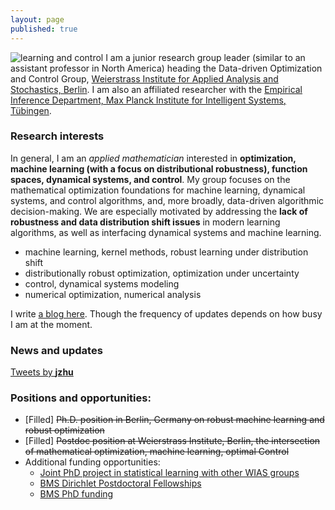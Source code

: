 ```yaml
---
layout: page
published: true
---
```


![learning and control](/images/atom.png)
I am a junior research group leader (similar to an assistant professor in North America) heading the Data-driven Optimization and Control Group, [Weierstrass Institute for Applied Analysis and Stochastics, Berlin](https://www.wias-berlin.de/). 
I am also an affiliated researcher with the [Empirical Inference Department, Max Planck Institute for Intelligent Systems, Tübingen](https://ei.is.tuebingen.mpg.de/).

### Research interests

In general, I am an *applied mathematician* interested in **optimization, machine learning (with a focus on distributional robustness), function spaces, dynamical systems, and control**. My group focuses on the mathematical optimization foundations for machine learning, dynamical systems, and control algorithms, and, more broadly, data-driven algorithmic decision-making. We are especially motivated by addressing the **lack of robustness and data distribution shift issues** in modern learning algorithms, as well as interfacing dynamical systems and machine learning.

+ machine learning, kernel methods, robust learning under distribution shift
+ distributionally robust optimization, optimization under uncertainty
+ control, dynamical systems modeling
+ numerical optimization, numerical analysis

I write [a blog here](https://jj-zhu.github.io/blog/). Though the frequency of updates depends on how busy I am at the moment.

### News and updates
<a class="twitter-timeline" data-width="400" href="https://twitter.com/__jzhu__?ref_src=twsrc%5Etfw">Tweets by __jzhu__</a> <script async src="https://platform.twitter.com/widgets.js" charset="utf-8"></script>

### **Positions and opportunities**:

- [Filled] ~~Ph.D. position in Berlin, Germany on robust machine learning and robust optimization~~
- [Filled] ~~Postdoc position at Weierstrass Institute, Berlin, the intersection of mathematical optimization, machine learning, optimal Control~~
- Additional funding opportunities: 
  - [Joint PhD project in statistical learning with other WIAS groups](https://wias-berlin.softgarden.io/job/13158792?l=de)
  - [BMS Dirichlet Postdoctoral Fellowships](https://math-berlin.de/bms-faculty/dirichlet-postdoctoral-program)
  - [BMS PhD funding](https://math-berlin.de/application)
